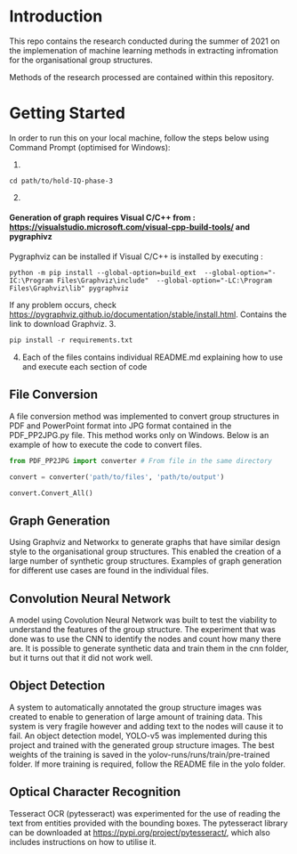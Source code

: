 # Introduction 
This repo contains the research conducted during the summer of 2021 on the implemenation of machine learning methods in extracting infromation for the organisational group structures.

Methods of the research processed are contained within this repository.


# Getting Started
In order to run this on your local machine, follow the steps below using Command Prompt (optimised for Windows): 


1.
````
cd path/to/hold-IQ-phase-3
````
2.
#### Generation of graph requires Visual C/C++ from : https://visualstudio.microsoft.com/visual-cpp-build-tools/ and pygraphivz

Pygraphviz can be installed if Visual C/C++ is installed by executing :
````
python -m pip install --global-option=build_ext  --global-option="-IC:\Program Files\Graphviz\include"  --global-option="-LC:\Program Files\Graphviz\lib" pygraphviz
````
If any problem occurs, check https://pygraphviz.github.io/documentation/stable/install.html. Contains the link to download Graphviz.
3.
````python
pip install -r requirements.txt
````
4.	Each of the files contains individual README.md explaining how to use and execute each section of code


## File Conversion
A file conversion method was implemented to convert group structures in PDF and PowerPoint format into JPG format contained in the PDF_PP2JPG.py file. This method works
only on Windows. Below is an example of how to execute the code to convert files.
````python
from PDF_PP2JPG import converter # From file in the same directory 

convert = converter('path/to/files', 'path/to/output')

convert.Convert_All()
````


## Graph Generation
Using Graphviz and Networkx to generate graphs that have similar design style to the organisational group structures. This enabled the creation of a large number of synthetic group structures.
Examples of graph generation for different use cases are found in the individual files.

## Convolution Neural Network
A model using Covolution Neural Network was built to test the viability to understand the features of the group structure. The experiment
that was done was to use the CNN to identify the nodes and count how many there are. It is possible to generate synthetic data and train them in
the cnn folder, but it turns out that it did not work well.

## Object Detection
A system to automatically annotated the group structure images was created to enable to generation of large amount of training data. This system is very fragile however and adding text to the nodes will cause it to fail.
An object detection model, YOLO-v5 was implemented during this project and trained with the generated group structure images. The best weights of the training is saved in the yolov-runs/runs/train/pre-trained folder. If more training is required, follow the README file in the yolo folder.

## Optical Character Recognition
Tesseract OCR (pytesseract) was experimented for the use of reading the text from entities provided with the bounding boxes. The 
pytesseract library can be downloaded at https://pypi.org/project/pytesseract/, which also includes instructions on how to utilise it.

